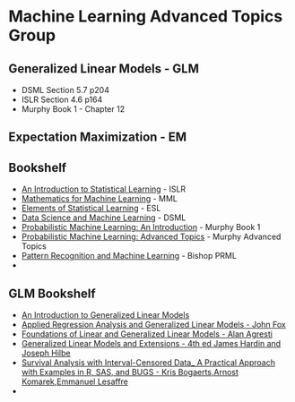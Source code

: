 # Machine Learning Advanced Topics Group

## Generalized Linear Models - GLM

- DSML Section 5.7 p204
- ISLR Section 4.6 p164
- Murphy Book 1 - Chapter 12

## Expectation Maximization - EM


## Bookshelf

- [An Introduction to Statistical Learning](https://www.statlearning.com) - ISLR
- [Mathematics for Machine Learning](https://mml-book.github.io) - MML
- [Elements of Statistical Learning](https://hastie.su.domains/ElemStatLearn/) - ESL
- [Data Science and Machine Learning](https://github.com/DSML-book/) - DSML
- [Probabilistic Machine Learning: An Introduction](https://probml.github.io/pml-book/book1.html) - Murphy Book 1
- [Probabilistic Machine Learning: Advanced Topics](https://probml.github.io/pml-book/book2.html) - Murphy Advanced Topics
- [Pattern Recognition and Machine Learning](https://www.microsoft.com/en-us/research/uploads/prod/2006/01/Bishop-Pattern-Recognition-and-Machine-Learning-2006.pdf) - Bishop PRML
- 

## GLM Bookshelf

- [An Introduction to Generalized Linear Models](https://www.amazon.com/Introduction-Generalized-Chapman-Statistical-Science-dp-1138741515/dp/1138741515/ref=dp_ob_title_bk)
- [Applied Regression Analysis and Generalized Linear Models - John Fox](https://www.amazon.com/Applied-Regression-Analysis-Generalized-Linear-dp-1452205663/dp/1452205663/ref=dp_ob_title_bk)
- [Foundations of Linear and Generalized Linear Models - Alan Agresti](https://www.amazon.com/Foundations-Linear-Generalized-Probability-Statistics/dp/1118730038)
- [Generalized Linear Models and Extensions - 4th ed James Hardin and Joseph Hilbe](https://www.amazon.com/Generalized-Linear-Models-Extensions-Fourth/dp/1597182257)
- [Survival Analysis with Interval-Censored Data_ A Practical Approach with Examples in R, SAS, and BUGS - Kris Bogaerts,Arnost Komarek,Emmanuel Lesaffre](https://www.amazon.com/Survival-Analysis-Interval-Censored-Data-Interdisciplinary/dp/1420077473)
- 
